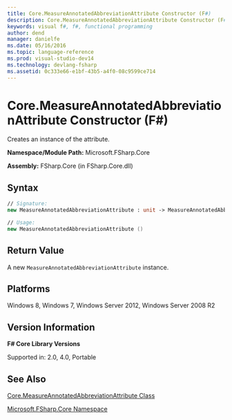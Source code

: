 ```yaml
---
title: Core.MeasureAnnotatedAbbreviationAttribute Constructor (F#)
description: Core.MeasureAnnotatedAbbreviationAttribute Constructor (F#)
keywords: visual f#, f#, functional programming
author: dend
manager: danielfe
ms.date: 05/16/2016
ms.topic: language-reference
ms.prod: visual-studio-dev14
ms.technology: devlang-fsharp
ms.assetid: 0c333e66-e1bf-43b5-a4f0-08c9599ce714 
---
```


# Core.MeasureAnnotatedAbbreviationAttribute Constructor (F#)

Creates an instance of the attribute.

**Namespace/Module Path:** Microsoft.FSharp.Core

**Assembly:** FSharp.Core (in FSharp.Core.dll)


## Syntax

```fsharp
// Signature:
new MeasureAnnotatedAbbreviationAttribute : unit -> MeasureAnnotatedAbbreviationAttribute

// Usage:
new MeasureAnnotatedAbbreviationAttribute ()
```

## Return Value

A new `MeasureAnnotatedAbbreviationAttribute` instance.

## Platforms
Windows 8, Windows 7, Windows Server 2012, Windows Server 2008 R2

## Version Information
**F# Core Library Versions**

Supported in: 2.0, 4.0, Portable

## See Also
[Core.MeasureAnnotatedAbbreviationAttribute Class](Core.MeasureAnnotatedAbbreviationAttribute-Class-%5BFSharp%5D.md)

[Microsoft.FSharp.Core Namespace](Microsoft.FSharp.Core-Namespace-%5BFSharp%5D.md)